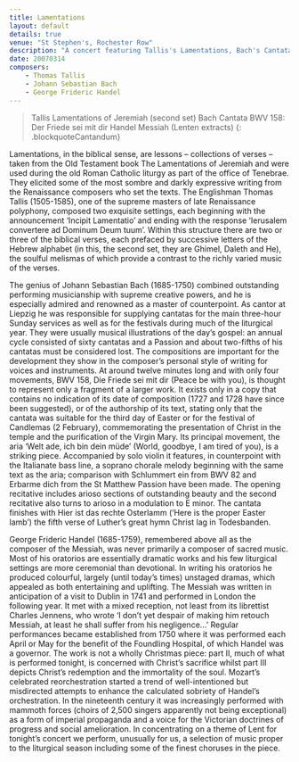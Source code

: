 ```yaml
---
title: Lamentations
layout: default
details: true
venue: "St Stephen's, Rochester Row"
description: "A concert featuring Tallis's Lamentations, Bach's Cantata BWV 158, and Handel's Messiah extracts, exploring sacred music for the Lenten season."
date: 20070314
composers:
    - Thomas Tallis
    - Johann Sebastian Bach
    - George Frideric Handel
---
```

> Tallis Lamentations of Jeremiah (second set)
> Bach Cantata BWV 158: Der Friede sei mit dir
> Handel Messiah (Lenten extracts)
{: .blockquoteCantandum}

Lamentations, in the biblical sense, are lessons – collections of verses – taken from the Old Testament book The Lamentations of Jeremiah and were used during the old Roman Catholic liturgy as part of the office of Tenebrae.  They elicited some of the most sombre and darkly expressive writing from the Renaissance composers who set the texts.  The Englishman Thomas Tallis (1505-1585), one of the supreme masters of late Renaissance polyphony, composed two exquisite settings, each beginning with the announcement ‘Incipit Lamentatio’ and ending with the response ‘Ierusalem convertere ad Dominum Deum tuum’.  Within this structure there are two or three of the biblical verses, each prefaced by successive letters of the Hebrew alphabet (in this, the second set, they are Ghimel, Daleth and He), the soulful melismas of which provide a contrast to the richly varied music of the verses.

The genius of Johann Sebastian Bach (1685-1750) combined outstanding performing musicianship with supreme creative powers, and he is especially admired and renowned as a master of counterpoint.  As cantor at Liepzig he was responsible for supplying cantatas for the main three-hour Sunday services as well as for the festivals during much of the liturgical year.  They were usually musical illustrations of the day’s gospel: an annual cycle consisted of sixty cantatas and a Passion and about two-fifths of his cantatas must be considered lost.  The compositions are important for the development they show in the composer’s personal style of writing for voices and instruments.  At around twelve minutes long and with only four movements, BWV 158, Die Friede sei mit dir (Peace be with you), is thought to represent only a fragment of a larger work.  It exists only in a copy that contains no indication of its date of composition (1727 and 1728 have since been suggested), or of the authorship of its text, stating only that the cantata was suitable for the third day of Easter or for the festival of Candlemas (2 February), commemorating the presentation of Christ in the temple and the purification of the Virgin Mary.  Its principal movement, the aria ‘Welt ade, ich bin dein müde’ (World, goodbye, I am tired of you), is a striking piece. Accompanied by solo violin it features, in counterpoint with the Italianate bass line, a soprano chorale melody beginning with the same text as the aria; comparison with Schlummert ein from BWV 82 and Erbarme dich from the St Matthew Passion have been made.  The opening recitative includes arioso sections of outstanding beauty and the second recitative also turns to arioso in a modulation to E minor.  The cantata finishes with Hier ist das rechte Osterlamm (‘Here is the proper Easter lamb’) the fifth verse of Luther’s great hymn Christ lag in Todesbanden.

George Frideric Handel (1685-1759), remembered above all as the composer of the Messiah, was never primarily a composer of sacred music.  Most of his oratorios are essentially dramatic works and his few liturgical settings are more ceremonial than devotional.  In writing his oratorios he produced colourful, largely (until today’s times) unstaged dramas, which appealed as both entertaining and uplifting.  The Messiah was written in anticipation of a visit to Dublin in 1741 and performed in London the following year.  It met with a mixed reception, not least from its librettist Charles Jennens, who wrote ‘I don’t yet despair of making him retouch Messiah, at least he shall suffer from his negligence…’ Regular performances became established from 1750 where it was performed each April or May for the benefit of the Foundling Hospital, of which Handel was a governor.  The work is not a wholly Christmas piece: part II, much of what is performed tonight, is concerned with Christ’s sacrifice whilst part III depicts Christ’s redemption and the immortality of the soul.  Mozart’s celebrated reorchestration started a trend of well-intentioned but misdirected attempts to enhance the calculated sobriety of Handel’s orchestration.  In the nineteenth century it was increasingly performed with mammoth forces (choirs of 2,500 singers apparently not being exceptional) as a form of imperial propaganda and a voice for the Victorian doctrines of progress and social amelioration.  In concentrating on a theme of Lent for tonight’s concert we perform, unusually for us, a selection of music proper to the liturgical season including some of the finest choruses in the piece.